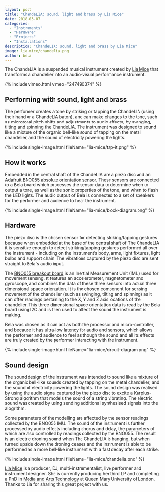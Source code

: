 ```yaml
---
layout: post
title: "ChandeLIA: sound, light and brass by Lia Mice"
date: 2018-03-07
categories:
  - "Instruments"
  - "Hardware"
  - "Projects"
  - "Installations"
description: "ChandeLIA: sound, light and brass by Lia Mice"
image: lia-mice/chandelia.png
author: bela
---
```


The ChandeLIA is a suspended musical instrument created by [Lia Mice](https://www.liamice.com) that transforms a chandelier into an audio-visual performance instrument.

{% include vimeo.html vimeo="247490374" %}

## Performing with sound, light and brass

The performer creates a tone by striking or tapping the ChandeLIA (using their hand or a ChandeLIA baton), and can make changes to the tone, such as microtonal pitch shifts and adjustments to audio effects, by swinging, tilting and spinning the ChandeLIA. The instrument was designed to sound like a mixture of the organic bell-like sound of tapping on the metal chandelier, and the sound of electricity powering the lights. 


{% include single-image.html fileName="lia-mice/tap-it.png" %}

## How it works

Embedded in the central shaft of the ChandeLIA are a piezo disc and an [Adafruit BNO055 absolute orientation sensor](https://learn.adafruit.com/adafruit-bno055-absolute-orientation-sensor/overview). These sensors are connected to a Bela board which processes the sensor data to determine when to output a tone, as well as the sonic properties of the tone, and when to flash the LED lights. The audio output of Bela is connected to a set of speakers for the performer and audience to hear the instrument.

{% include single-image.html fileName="lia-mice/block-diagram.png" %}

## Hardware

The piezo disc is the chosen sensor for detecting striking/tapping gestures because when embedded at the base of the central shaft of The ChandeLIA it is sensitive enough to detect striking/tapping gestures performed all over the instrument - including on the instrument’s body, arms, light fixtures, light bulbs and support chain. The vibrations captured by the piezo disc are sent straight to Bela's audio input.

The [BNO055 breakout board](https://learn.adafruit.com/adafruit-bno055-absolute-orientation-sensor/overview) is an Inertial Measurement Unit (IMU) used for movement sensing. It features an accelerometer, magnetometer and gyroscope, and combines the data of these three sensors into actual three dimensional space orientation. It is the chosen component for sensing movement of the chandelier (such as swinging, tilting and spinning) as it can offer readings pertaining to the X, Y and Z axis locations of the chandelier. This three dimensional space orientation data is read by the Bela board using I2C and is then used to affect the sound the instrument is making.

Bela was chosen as it can act as both the processor and micro-controller, and because it has ultra-low latency for audio and sensors, which allows the performer and audience to feel as though the sound and all its effects are truly created by the performer interacting with the instrument.


{% include single-image.html fileName="lia-mice/circuit-diagram.png" %}

## Sound design

The sound design of the instrument was intended to sound like a mixture of the organic bell-like sounds created by tapping on the metal chandelier, and the sound of electricity powering the lights. The sound design was realised by using the audio signal captured by the piezo disc to excite a Karplus-Strong algorithm that models the sound of a string vibrating. The electric sound was created by using sending additional synthesised signals into the alogrithm.

Some parameters of the modelling are affected by the sensor readings collected by the BNO055 IMU. The sound of the instrument is further processed by audio effects including chorus and delay, the parameters of which are also controlled by readings collected by the BNO055. The result is an electric droning sound when The ChandeLIA is hanging, but when turned upside down the droning ceases and the instrument is able to be performed as a more bell-like instrument with a fast decay after each strike.

{% include single-image.html fileName="lia-mice/chandelia.png" %}

[Lia Mice](https://www.liamice.com) is a producer, DJ, multi-instrumentalist, live performer and instrument designer. She is currently producing her third LP and completing a PhD in [Media and Arts Technology](http://www.mat.qmul.ac.uk/) at Queen Mary University of London. Thanks to Lia for sharing this great project with us.